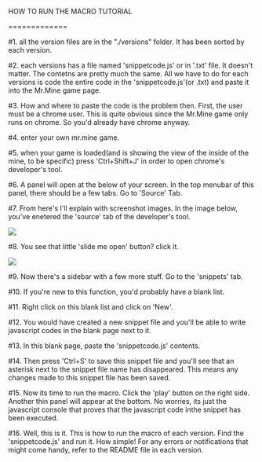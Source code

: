 HOW TO RUN THE MACRO TUTORIAL

=============

#1. all the version files are in the "./versions" folder. It has been sorted by each version.

#2. each versions has a file named 'snippetcode.js' or in '.txt' file. It doesn't matter. The contetns are pretty much the same. All we have to do for each versions is code the entire code in the 'snippetcode.js'(or .txt) and paste it into the Mr.Mine game page.

#3. How and where to paste the code is the problem then. First, the user must be a chrome user. This is quite obvious since the Mr.Mine game only runs on chrome. So you'd already have chrome anyway.

#4. enter your own mr.mine game.

#5. when your game is loaded(and is showing the view of the inside of the mine, to be specific) press 'Ctrl+Shift+J' in order to open chrome's developer's tool.

#6. A panel will open at the below of your screen. In the top menubar of this panel, there should be a few tabs. Go to 'Source' Tab.

#7. From here's I'll explain with screenshot images. In the image below, you've enetered the 'source' tab of the developer's tool.

<img src="...">

#8. You see that little 'slide me open' button? click it.

<img src="...">

#9. Now there's a sidebar with a few more stuff. Go to the 'snippets' tab.

#10. If you're new to this function, you'd probably have a blank list. 

#11. Right click on this blank list and click on 'New'.

#12. You would have created a new snippet file and you'll be able to write javascript codes in the blank page next to it.

#13. In this blank page, paste the 'snippetcode.js' contents.

#14. Then press 'Ctrl+S' to save this snippet file and you'll see that an asterisk next to the snippet file name has disappeared. This means any changes made to this snippet file has been saved.

#15. Now its time to run the macro. Click the 'play' button on the right side. Another thin panel will appear at the bottom. No worries, its just the javascript console that proves that the javascript code inthe snippet has been executed. 

#16. Well, this is it. This is how to run the macro of each version. Find the 'snippetcode.js' and run it. How simple! For any errors or notifications that might come handy, refer to the README file in each version.
